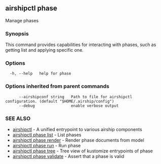 ## airshipctl phase

Manage phases

### Synopsis

This command provides capabilities for interacting with phases,
such as getting list and applying specific one.


### Options

```
  -h, --help   help for phase
```

### Options inherited from parent commands

```
      --airshipconf string   Path to file for airshipctl configuration. (default "$HOME/.airship/config")
      --debug                enable verbose output
```

### SEE ALSO

* [airshipctl](airshipctl.md)	 - A unified entrypoint to various airship components
* [airshipctl phase list](airshipctl_phase_list.md)	 - List phases
* [airshipctl phase render](airshipctl_phase_render.md)	 - Render phase documents from model
* [airshipctl phase run](airshipctl_phase_run.md)	 - Run phase
* [airshipctl phase tree](airshipctl_phase_tree.md)	 - Tree view of kustomize entrypoints of phase
* [airshipctl phase validate](airshipctl_phase_validate.md)	 - Assert that a phase is valid

